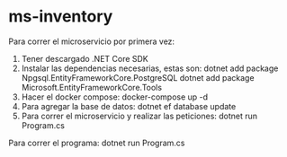 # ms-inventory
Para correr el microservicio por primera vez:
1. Tener descargado .NET Core SDK
2. Instalar las dependencias necesarias, estas son:
dotnet add package Npgsql.EntityFrameworkCore.PostgreSQL
dotnet add package Microsoft.EntityFrameworkCore.Tools
3. Hacer el docker compose: docker-compose up -d
4. Para agregar la base de datos: dotnet ef database update
5. Para correr el microservicio y realizar las peticiones: dotnet run Program.cs

Para correr el programa: dotnet run Program.cs
